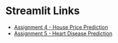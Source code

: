 # Streamlit Links
- [Assignment 4 - House Price Prediction](https://int421-assignment-4-63130500042.streamlit.app/)
- [Assignment 5 - Heart Disease Prediction](https://int421-assignment-5-heart-disease-001-017-042-059.streamlit.app/)
